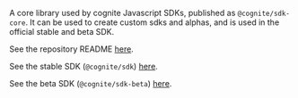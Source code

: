 A core library used by cognite Javascript SDKs, published as `@cognite/sdk-core`.
It can be used to create custom sdks and alphas, and is used in the official stable and beta SDK.

See the repository README [here](https://github.com/cognitedata/cognite-sdk-js#readme).

See the stable SDK (`@cognite/sdk`) [here](https://github.com/cognitedata/cognite-sdk-js/blob/master/packages/stable/README.md).

See the beta SDK (`@cognite/sdk-beta`) [here](https://github.com/cognitedata/cognite-sdk-js/blob/master/packages/beta/README.md).

